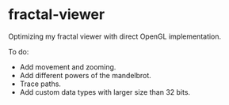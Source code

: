 # fractal-viewer
 Optimizing my fractal viewer with direct OpenGL implementation.

To do:
- Add movement and zooming.
- Add different powers of the mandelbrot.
- Trace paths.
- Add custom data types with larger size than 32 bits.